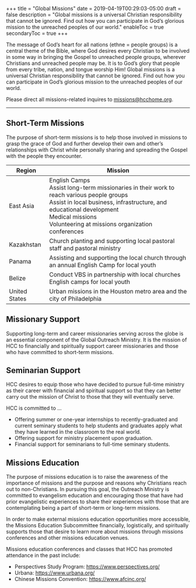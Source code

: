 +++
title = "Global Missions"
date = 2019-04-19T00:29:03-05:00
draft = false
description = "Global missions is a universal Christian responsibility that cannot be ignored. Find out how you can participate in God’s glorious mission to the unreached peoples of our world."
enableToc = true
secondaryToc = true
+++

The message of God’s heart for all nations (ethne = people groups) is a central theme of the Bible, where God desires every Christian to be involved in some way in bringing the Gospel to unreached people groups, wherever Christians and unreached people may be. It is to God’s glory that people from every tribe, nation, and tongue worship Him! Global missions is a universal Christian responsibility that cannot be ignored. Find out how you can participate in God’s glorious mission to the unreached peoples of our world.

Please direct all missions-related inquires to [missions@hcchome.org](mailto:missions@hcchome.org).

-----

## Short-Term Missions

The purpose of short-term missions is to help those involved in missions to grasp the grace of God and further develop their own and other’s relationships with Christ while personally sharing and spreading the Gospel with the people they encounter.

| Region | Mission |
| ----- | ----- |
| East Asia | English Camps<br/>Assist long-term missionaries in their work to reach various people groups<br/>Assist in local business, infrastructure, and educational development<br/>Medical missions<br/>Volunteering at missions organization conferences |
| Kazakhstan | Church planting and supporting local pastoral staff and pastoral ministry |
| Panama | Assisting and supporting the local church through an annual English Camp for local youth |
| Belize | Conduct VBS in partnership with local churches<br/>English camps for local youth |
| United States | Urban missions in the Houston metro area and the city of Philadelphia |

## Missionary Support

Supporting long-term and career missionaries serving across the globe is an essential component of the Global Outreach Ministry. It is the mission of HCC to financially and spiritually support career missionaries and those who have committed to short-term missions.

## Seminarian Support

HCC desires to equip those who have decided to pursue full-time ministry as their career with financial and spiritual support so that they can better carry out the mission of Christ to those that they will eventually serve.

HCC is committed to ...

* Offering summer or one-year internships to recently-graduated and current seminary students to help students and graduates apply what they have learned in the classroom to the real world.
* Offering support for ministry placement upon graduation.
* Financial support for seminarians to full-time seminary students.

## Missions Education

The purpose of missions education is to raise the awareness of the importance of missions and the purpose and reasons why Christians reach out to non-Christians. In pursuing this goal, the Outreach Ministry is committed to evangelism education and encouraging those that have had prior evangelistic experiences to share their experiences with those that are contemplating being a part of short-term or long-term missions.

In order to make external missions education opportunities more accessible, the Missions Education Subcommittee financially, logistically, and spiritually supports those that desire to learn more about missions through missions conferences and other missions education venues.

Missions education conferences and classes that HCC has promoted attendance in the past include:

* Perspectives Study Program: https://www.perspectives.org/
* Urbana: https://www.urbana.org/
* Chinese Missions Convention: https://www.afcinc.org/